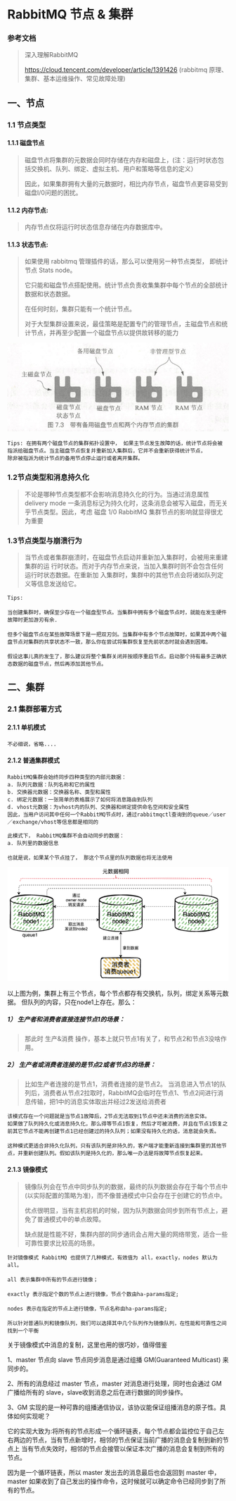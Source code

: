# RabbitMQ 节点 & 集群

### 参考文档
> 深入理解RabbitMQ 
> 
> https://cloud.tencent.com/developer/article/1391426 (rabbitmq 原理、集群、基本运维操作、常见故障处理)

## 一、节点

### 1.1 节点类型

#### 1.1.1 磁盘节点
> 磁盘节点将集群的元数据会同时存储在内存和磁盘上，(注：运行时状态包括交换机、队列、绑定、虚拟主机、用户和策略等信息的定义）
> 
> 因此，如果集群拥有大量的元数据时，相比内存节点，磁盘节点更容易受到磁盘I/0问题的困扰。

#### 1.1.2 内存节点:
> 内存节点仅将运行时状态信息存储在内存数据库中。

#### 1.1.3 状态节点:
> 如果使用 rabbitmq 管理插件的话，那么可以使用另一种节点类型， 即统计节点 Stats node。 
> 
> 它只能和磁盘节点搭配使用。统计节点负责收集集群中每个节点的全部统计数据和状态数据。
> 
> 在任何时刻，集群只能有一个统计节点。
> 
>对于大型集群设置来说，最佳策略是配置专门的管理节点，主磁盘节点和统计节点，并再至少配置一个磁盘节点以提供故转移的能力

![img.png](../img/cluster_node.png)

```
Tips: 在拥有两个磁盘节点的集群拓扑设置中， 如果主节点发生故障的话，统计节点将会被
指派给磁盘节点。当主磁盘节点恢复并重新加入集群后，它并不会重新获得统计节点，
除非被指派为统计节点的备用节点停止运行或者离开集群。
```

### 1.2节点类型和消息持久化
> 不论是哪种节点类型都不会影响消息持久化的行为。当通过消息属性 delivery
mode 一条消息标记为持久化时，这条消息会被写入磁盘，而无关乎节点类型。因此，考虑
磁盘 1/0 RabbitMQ 集群节点的影响就显得很尤为重要

### 1.3节点类型与崩溃行为

> 当节点或者集群崩溃时，在磁盘节点启动并重新加入集群时，会被用来重建集群的运
行时状态。而对于内存节点来说，当加入集群时则不会包含任何运行时状态数据。在重新加
入集群时，集群中的其他节点会将诸如队列定义等信息发送给它。

```
Tips:

当创建集群时，确保至少存在一个磁盘型节点。当集群中拥有多个磁盘节点时，就能在发生硬件故障时更加游刃有余.
 
但多个磁盘节点在某些故障场景下是一把双刃剑。当集群中有多个节点故障时，如果其中两个磁盘节点对集群的共享状态不一致，那么你在尝试将集群恢复至先前状态时就会遇到困难。

假设这事儿真的发生了，那么建议将整个集群关闭并按顺序重启节点。启动那个持有最多正确状态数据的磁盘节点，然后再添加其他节点。
```

## 二、集群

### 2.1 集群部署方式

#### 2.1.1 单机模式
```
不必细说，省略....
```

#### 2.1.2 普通集群模式

```
RabbitMQ集群会始终同步四种类型的内部元数据：
a. 队列元数据：队列名称和它的属性
b. 交换器元数据：交换器名称、类型和属性
c. 绑定元数据：一张简单的表格展示了如何将消息路由到队列
d. vhost元数据：为vhost内的队列、交换器和绑定提供命名空间和安全属性
因此，当用户访问其中任何一个RabbitMQ节点时，通过rabbitmqctl查询到的queue／user／exchange/vhost等信息都是相同的
```

```
此模式下， RabbitMQ集群不会自动同步的数据：
a. 队列里的数据信息

也就是说，如果某个节点挂了， 那这个节点里的队列数据也将无法使用
```

![img.png](../img/normal_cluster.png)

以上图为例，集群上有三个节点，每个节点都存有交换机，队列，绑定关系等元数据。 但队列的内容，只在node1上存在。那么：

##### 1） 生产者和消费者直接连接节点1的场景：

> 那此时 生产&消费 操作，基本上就只节点1有关了，和节点2和节点3没啥作用。 

##### 2） 生产者或消费者连接的是节点2或者节点3的场景：

> 比如生产者连接的是节点1，消费者连接的是节点2。 当消息进入节点1的队列后，消费者从节点2拉取时，RabbitMQ会临时在节点1、节点2间进行消息传输，把1中的消息实体取出并经过2发送给消费者

```
该模式存在一个问题就是当节点1故障后，2节点无法取到1节点中还未消费的消息实体。
如果做了队列持久化或消息持久化，那么得等节点1恢复，然后才可被消费，并且在节点1恢复之前其它节点不能再创建节点1已经创建过的持久队列；如果没有持久化的话，消息就会失丢。

这种模式更适合非持久化队列，只有该队列是非持久的，客户端才能重新连接到集群里的其他节点，并重新创建队列。假如该队列是持久化的，那么唯一办法是将故障节点恢复起来。
```

#### 2.1.3 镜像模式

> 镜像队列会在节点中同步队列的数据，最终的队列数据会存在于每个节点中(以实际配置的策略为准)，而不像普通模式中只会存在于创建它的节点中。
>
> 优点很明显，当有主机宕机的时候，因为队列数据会同步到所有节点上，避免了普通模式中的单点故障。
>
> 缺点就是性能不好，集群内部的同步通讯会占用大量的网络带宽，适合一些可靠性要求比较高的场景。

```
针对镜像模式 RabbitMQ 也提供了几种模式，有效值为 all，exactly，nodes 默认为 all。

all 表示集群中所有的节点进行镜像；

exactly 表示指定个数的节点上进行镜像，节点个数由ha-params指定;

nodes 表示在指定的节点上进行镜像，节点名称由ha-params指定;

所以针对普通队列和镜像队列，我们可以选择其中几个队列作为镜像队列，在性能和可靠性之间找到一个平衡
```

关于镜像模式中消息的复制，这里也用的很巧妙，值得借鉴

1、master 节点向 slave 节点同步消息是通过组播 GM(Guaranteed Multicast) 来同步的。

2、所有的消息经过 master 节点，master 对消息进行处理，同时也会通过 GM 广播给所有的 slave，slave收到消息之后在进行数据的同步操作。

3、GM 实现的是一种可靠的组播通信协议，该协议能保证组播消息的原子性。具体如何实现呢？

它的实现大致为:将所有的节点形成一个循环链表，每个节点都会监控位于自己左右两边的节点，当有节点新增时，相邻的节点保证当前广播的消息会复制到新的节点上 当有节点失效时，相邻的节点会接管以保证本次广播的消息会复制到所有的节点。

因为是一个循环链表，所以 master 发出去的消息最后也会返回到 master 中，master 如果收到了自己发出的操作命令，这时候就可以确定命令已经同步到了所有的节点。